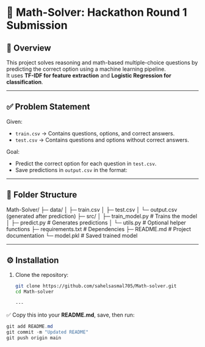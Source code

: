 # 🧠 Math-Solver: Hackathon Round 1 Submission

## 📌 Overview
This project solves reasoning and math-based multiple-choice questions by predicting the correct option using a machine learning pipeline.  
It uses **TF-IDF for feature extraction** and **Logistic Regression for classification**.

---

## ✅ Problem Statement
Given:
- `train.csv` → Contains questions, options, and correct answers.
- `test.csv` → Contains questions and options without correct answers.

Goal:
- Predict the correct option for each question in `test.csv`.
- Save predictions in `output.csv` in the format:

---

## 📂 Folder Structure

Math-Solver/
├─ data/
│   ├─ train.csv
│   ├─ test.csv
│   └─ output.csv (generated after prediction)
├─ src/
│   ├─ train_model.py   # Trains the model
│   ├─ predict.py       # Generates predictions
│   └─ utils.py         # Optional helper functions
├─ requirements.txt      # Dependencies
├─ README.md             # Project documentation
└─ model.pkl             # Saved trained model

---

## ⚙️ Installation
1. Clone the repository:
   ```bash
   git clone https://github.com/sahelsasmal705/Math-solver.git
   cd Math-solver
 
   ---

✅ Copy this into your **README.md**, save, then run:
```powershell
git add README.md
git commit -m "Updated README"
git push origin main